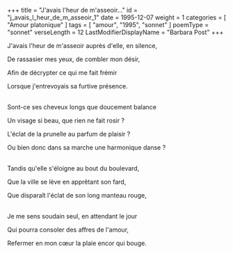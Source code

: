 +++
title = "J'avais l'heur de m'asseoir..."
id = "j_avais_l_heur_de_m_asseoir_1"
date = 1995-12-07
weight = 1
categories = [ "Amour platonique" ]
tags = [ "amour", "1995", "sonnet" ]
poemType = "sonnet"
verseLength = 12
LastModifierDisplayName = "Barbara Post"
+++

J'avais l'heur de m'asseoir auprès d'elle, en silence,

De rassasier mes yeux, de combler mon désir,

Afin de décrypter ce qui me fait frémir

Lorsque j'entrevoyais sa furtive présence.

 \
Sont-ce ses cheveux longs que doucement balance

Un visage si beau, que rien ne fait rosir ?

L'éclat de la prunelle au parfum de plaisir ?

Ou bien donc dans sa marche une harmonique danse ?

 \
Tandis qu'elle s'éloigne au bout du boulevard,

Que la ville se lève en apprêtant son fard,

Que disparaît l'éclat de son long manteau rouge,

 \
Je me sens soudain seul, en attendant le jour

Qui pourra consoler des affres de l'amour,

Refermer en mon cœur la plaie encor qui bouge.
